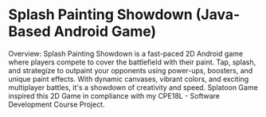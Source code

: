 # Splash Painting Showdown (Java-Based Android Game)
Overview:
Splash Painting Showdown is a fast-paced 2D Android game where players compete to cover the battlefield with their paint. Tap, splash, and strategize to outpaint your opponents using power-ups, boosters, and unique paint effects. With dynamic canvases, vibrant colors, and exciting multiplayer battles, it's a showdown of creativity and speed. Splatoon Game inspired this 2D Game in compliance with my CPE18L - Software Development Course Project.
